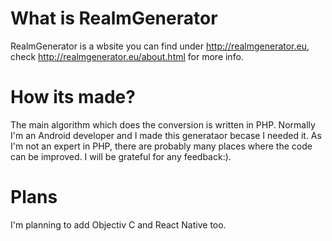 # What is RealmGenerator
RealmGenerator is a wbsite you can find under http://realmgenerator.eu, check http://realmgenerator.eu/about.html for more info.

# How its made?
The main algorithm which does the conversion is written in PHP. 
Normally I'm an Android developer and I made this generataor becase I needed it. As I'm not an expert in PHP, there are probably many places where the code can be improved. 
I will be grateful for any feedback:).

# Plans
I'm planning to add Objectiv C and React Native too.
